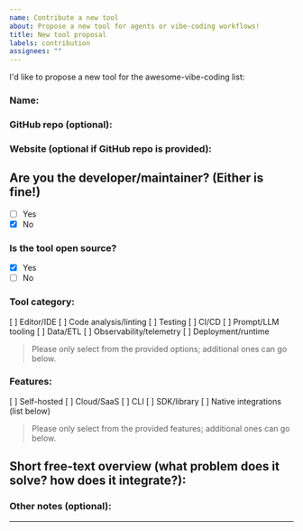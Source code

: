 ```yaml
---
name: Contribute a new tool
about: Propose a new tool for agents or vibe-coding workflows!
title: New tool proposal
labels: contribution
assignees: ""
---
```


I'd like to propose a new tool for the awesome-vibe-coding list:

### Name: <tool name>

### GitHub repo (optional):

### Website (optional if GitHub repo is provided):

## Are you the developer/maintainer? (Either is fine!)

- [ ] Yes
- [x] No

### Is the tool open source?

- [x] Yes
- [ ] No

### Tool category:

[ ] Editor/IDE
[ ] Code analysis/linting
[ ] Testing
[ ] CI/CD
[ ] Prompt/LLM tooling
[ ] Data/ETL
[ ] Observability/telemetry
[ ] Deployment/runtime

> Please only select from the provided options; additional ones can go below.

### Features:

[ ] Self-hosted
[ ] Cloud/SaaS
[ ] CLI
[ ] SDK/library
[ ] Native integrations (list below)

> Please only select from the provided features; additional ones can go below.

## Short free-text overview (what problem does it solve? how does it integrate?):

<overview>

<!-- e.g.
PromptGuard is a testing toolkit for LLM apps, with adapters for Jest/Vitest and CI badges.
-->

### Other notes (optional):

<notes>

---

<!--
 - Contributions should be fully functioning
 - Your contribution will be edited by our AI agents, and may be moved to a different category
-->
